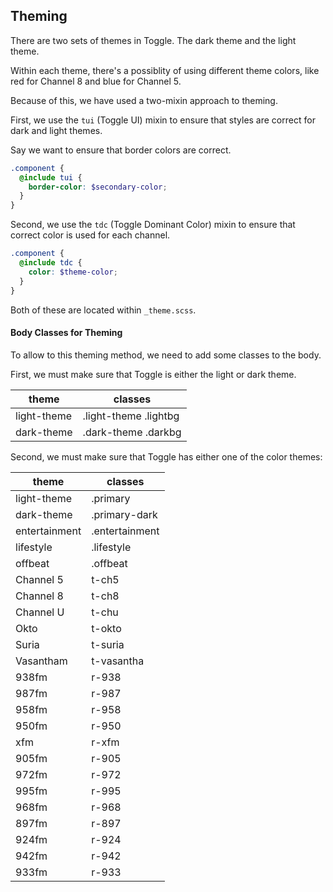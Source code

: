 ## Theming 

There are two sets of themes in Toggle. The dark theme and the light theme. 

Within each theme, there's a possiblity of using different theme colors, like red for Channel 8 and blue for Channel 5. 

Because of this, we have used a two-mixin approach to theming. 

First, we use the `tui` (Toggle UI) mixin to ensure that styles are correct for dark and light themes. 

Say we want to ensure that border colors are correct. 

~~~scss
.component {
  @include tui {
    border-color: $secondary-color;
  }
}
~~~

Second, we use the `tdc` (Toggle Dominant Color) mixin to ensure that correct color is used for each channel. 

~~~scss
.component {
  @include tdc {
    color: $theme-color;
  }
}
~~~

Both of these are located within `_theme.scss`. 

#### Body Classes for Theming 

To allow to this theming method, we need to add some classes to the body. 

First, we must make sure that Toggle is either the light or dark theme. 

theme      | classes
-----------|---------
light-theme| .light-theme .lightbg 
dark-theme | .dark-theme .darkbg

Second, we must make sure that Toggle has either one of the color themes: 

theme         | classes
--------------|---------
light-theme   | .primary
dark-theme    | .primary-dark
entertainment | .entertainment 
lifestyle     | .lifestyle     
offbeat       | .offbeat       
Channel 5     | t-ch5         
Channel 8     | t-ch8    
Channel U     | t-chu         
Okto          | t-okto        
Suria         | t-suria       
Vasantham     | t-vasantha    
938fm         | r-938         
987fm         | r-987         
958fm         | r-958         
950fm         | r-950         
xfm           | r-xfm         
905fm         | r-905         
972fm         | r-972         
995fm         | r-995         
968fm         | r-968         
897fm         | r-897         
924fm         | r-924         
942fm         | r-942         
933fm         | r-933         